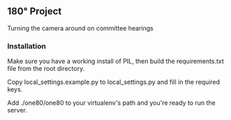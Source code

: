 ## 180° Project
Turning the camera around on committee hearings

### Installation
Make sure you have a working install of PIL, then build the requirements.txt file from the root directory.

Copy local\_settings.example.py to local\_settings.py and fill in the required keys.

Add ./one80/one80 to your virtualenv's path and you're ready to run the server.